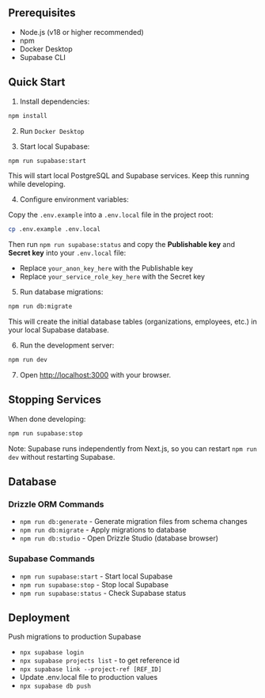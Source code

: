 ## Prerequisites
- Node.js (v18 or higher recommended)
- npm
- Docker Desktop
- Supabase CLI

## Quick Start

1. Install dependencies:

```bash
npm install
```

2. Run `Docker Desktop`

3. Start local Supabase:

```bash
npm run supabase:start
```

This will start local PostgreSQL and Supabase services. Keep this running while developing.

4. Configure environment variables:

Copy the `.env.example` into a `.env.local` file in the project root:

```bash
cp .env.example .env.local
```

Then run `npm run supabase:status` and copy the **Publishable key** and **Secret key** into your `.env.local` file:
- Replace `your_anon_key_here` with the Publishable key
- Replace `your_service_role_key_here` with the Secret key

5. Run database migrations:

```bash
npm run db:migrate
```

This will create the initial database tables (organizations, employees, etc.) in your local Supabase database.

6. Run the development server:

```bash
npm run dev
```

7. Open [http://localhost:3000](http://localhost:3000) with your browser.

## Stopping Services

When done developing:

```bash
npm run supabase:stop
```

Note: Supabase runs independently from Next.js, so you can restart `npm run dev` without restarting Supabase.

## Database

### Drizzle ORM Commands

- `npm run db:generate` - Generate migration files from schema changes
- `npm run db:migrate` - Apply migrations to database
- `npm run db:studio` - Open Drizzle Studio (database browser)

### Supabase Commands

- `npm run supabase:start` - Start local Supabase
- `npm run supabase:stop` - Stop local Supabase
- `npm run supabase:status` - Check Supabase status

## Deployment
Push migrations to production Supabase
- `npx supabase login`
- `npx supabase projects list` - to get reference id
- `npx supabase link --project-ref [REF_ID]`
- Update .env.local file to production values
- `npx supabase db push`

